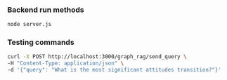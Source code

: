 ### Backend run methods
```bash
node server.js
```


### Testing commands
```bash
curl -X POST http://localhost:3000/graph_rag/send_query \ 
-H "Content-Type: application/json" \
-d '{"query": "What is the most significant attitudes transition?"}'
```